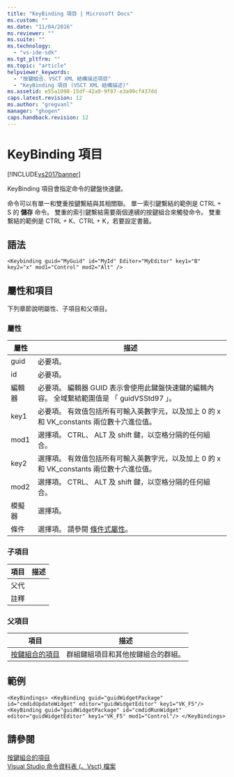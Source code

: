 ```yaml
---
title: "KeyBinding 項目 | Microsoft Docs"
ms.custom: ""
ms.date: "11/04/2016"
ms.reviewer: ""
ms.suite: ""
ms.technology: 
  - "vs-ide-sdk"
ms.tgt_pltfrm: ""
ms.topic: "article"
helpviewer_keywords: 
  - "按鍵組合，VSCT XML 結構描述項目"
  - "KeyBinding 項目 (VSCT XML 結構描述)"
ms.assetid: e55a1098-15df-42a9-9f87-e3a99cf437dd
caps.latest.revision: 12
ms.author: "gregvanl"
manager: "ghogen"
caps.handback.revision: 12
---
```

# KeyBinding 項目
[!INCLUDE[vs2017banner](../code-quality/includes/vs2017banner.md)]

KeyBinding 項目會指定命令的鍵盤快速鍵。  
  
 命令可以有單一和雙重按鍵繫結與其相關聯。 單一索引鍵繫結的範例是 CTRL \+ S 的 **儲存** 命令。 雙重的索引鍵繫結需要兩個連續的按鍵組合來觸發命令。 雙重繫結的範例是 CTRL \+ K、CTRL \+ K，若要設定書籤。  
  
## 語法  
  
```  
<Keybinding guid="MyGuid" id="MyId" Editor="MyEditor" key1="B" key2="x" mod1="Control" mod2="Alt" />  
```  
  
## 屬性和項目  
 下列章節說明屬性、子項目和父項目。  
  
### 屬性  
  
|屬性|描述|  
|--------|--------|  
|guid|必要項。|  
|id|必要項。|  
|編輯器|必要項。 編輯器 GUID 表示會使用此鍵盤快速鍵的編輯內容。 全域繫結範圍值是 「 guidVSStd97 」。|  
|key1|必要項。 有效值包括所有可輸入英數字元，以及加上 0 的 x 和 VK\_constants 兩位數十六進位值。|  
|mod1|選擇項。 CTRL、 ALT 及 shift 鍵，以空格分隔的任何組合。|  
|key2|選擇項。 有效值包括所有可輸入英數字元，以及加上 0 的 x 和 VK\_constants 兩位數十六進位值。|  
|mod2|選擇項。 CTRL、 ALT 及 shift 鍵，以空格分隔的任何組合。|  
|模擬器|選擇項。|  
|條件|選擇項。 請參閱 [條件式屬性](../extensibility/vsct-xml-schema-conditional-attributes.md)。|  
  
### 子項目  
  
|項目|描述|  
|--------|--------|  
|父代||  
|註釋||  
  
### 父項目  
  
|項目|描述|  
|--------|--------|  
|[按鍵組合的項目](../extensibility/keybindings-element.md)|群組鍵組項目和其他按鍵組合的群組。|  
  
## 範例  
  
```  
<KeyBindings> <KeyBinding guid="guidWidgetPackage" id="cmdidUpdateWidget" editor="guidWidgetEditor" key1="VK_F5"/> <KeyBinding guid="guidWidgetPackage" id="cmdidRunWidget" editor="guidWidgetEditor" key1="VK_F5" mod1="Control"/> </KeyBindings>  
```  
  
## 請參閱  
 [按鍵組合的項目](../extensibility/keybindings-element.md)   
 [Visual Studio 命令資料表 \(。Vsct\) 檔案](../extensibility/internals/visual-studio-command-table-dot-vsct-files.md)